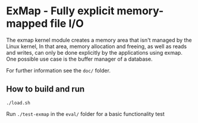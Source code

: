 # ExMap - Fully explicit memory-mapped file I/O
The exmap kernel module creates a memory area that isn't managed by the Linux kernel, In that area, memory allocation and freeing, as well as reads and writes, can only be done explicitly by the applications using exmap. One possible use case is the buffer manager of a database.

For further information see the `doc/` folder.

## How to build and run
```
./load.sh
```

Run `./test-exmap` in the `eval/` folder for a basic functionality test
